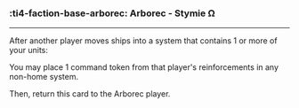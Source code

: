 ### :ti4-faction-base-arborec: __Arborec - Stymie Ω__

---
After another player moves ships into a system that contains 1 or more of your units: 

You may place 1 command token from that player's reinforcements in any non-home system. 

Then, return this card to the Arborec player.